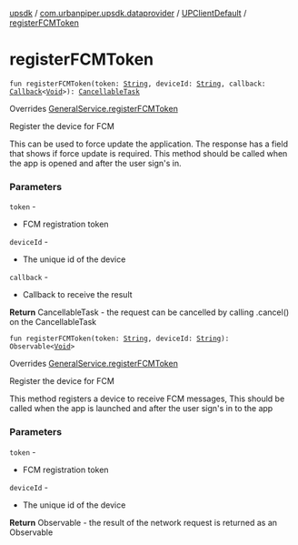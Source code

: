 [upsdk](../../index.md) / [com.urbanpiper.upsdk.dataprovider](../index.md) / [UPClientDefault](index.md) / [registerFCMToken](./register-f-c-m-token.md)

# registerFCMToken

`fun registerFCMToken(token: `[`String`](https://kotlinlang.org/api/latest/jvm/stdlib/kotlin/-string/index.html)`, deviceId: `[`String`](https://kotlinlang.org/api/latest/jvm/stdlib/kotlin/-string/index.html)`, callback: `[`Callback`](../-callback/index.md)`<`[`Void`](https://developer.android.com/reference/java/lang/Void.html)`>): `[`CancellableTask`](../-cancellable-task/index.md)

Overrides [GeneralService.registerFCMToken](../-general-service/register-f-c-m-token.md)

Register the device for FCM

This can be used to force update the application. The response has a field that shows if force update
is required. This method should be called when the app is opened and after the user sign's in.

### Parameters

`token` -
* FCM registration token

`deviceId` -
* The unique id of the device

`callback` -
* Callback to receive the result

**Return**
CancellableTask - the request can be cancelled by calling .cancel() on the CancellableTask

`fun registerFCMToken(token: `[`String`](https://kotlinlang.org/api/latest/jvm/stdlib/kotlin/-string/index.html)`, deviceId: `[`String`](https://kotlinlang.org/api/latest/jvm/stdlib/kotlin/-string/index.html)`): Observable<`[`Void`](https://developer.android.com/reference/java/lang/Void.html)`>`

Overrides [GeneralService.registerFCMToken](../-general-service/register-f-c-m-token.md)

Register the device for FCM

This method registers a device to receive FCM messages, This should be called when the app
is launched and after the user sign's in to the app

### Parameters

`token` -
* FCM registration token

`deviceId` -
* The unique id of the device

**Return**
Observable - the result of the network request is returned as an Observable

